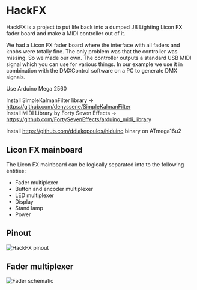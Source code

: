 # HackFX

HackFX is a project to put life back into a dumped JB Lighting Licon FX fader board and make a MIDI controller out of it.  

We had a Licon FX fader board where the interface with all faders and knobs were totally fine. The only problem was that the controller was missing. So we made our own. The controller outputs a standard USB MIDI signal which you can use for various things. In our example we use it in combination with the DMXControl software on a PC to generate DMX signals.  

Use Arduino Mega 2560

Install SimpleKalmanFilter library -> https://github.com/denyssene/SimpleKalmanFilter  
Install MIDI Library by Forty Seven Effects -> https://github.com/FortySevenEffects/arduino_midi_library

Install https://github.com/ddiakopoulos/hiduino binary on ATmega16u2

## Licon FX mainboard
The Licon FX mainboard can be logically separated into to the following entities:
* Fader multiplexer
* Button and encoder multiplexer
* LED multiplexer
* Display
* Stand lamp
* Power

## Pinout
![HackFX pinout](https://github.com/niklasweber/HackFX/blob/master/documentation/hackfx_pinout.png?raw=true)

## Fader multiplexer

![Fader schematic](https://github.com/niklasweber/HackFX/blob/master/documentation/fader_schematic.svg?raw=true)
